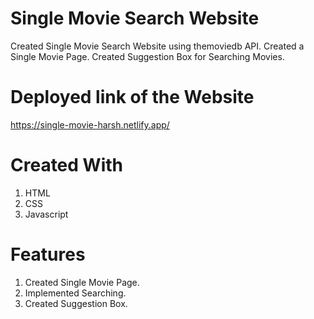 # Single Movie Search Website

Created Single Movie Search Website using themoviedb API. Created a Single Movie Page. Created Suggestion Box for Searching Movies.

# Deployed link of the Website

https://single-movie-harsh.netlify.app/

# Created With

1. HTML
2. CSS
3. Javascript

# Features

1. Created Single Movie Page.
2. Implemented Searching.
3. Created Suggestion Box.
